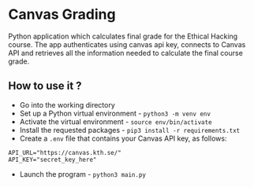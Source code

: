 # Canvas Grading 
Python application which calculates final grade for the Ethical Hacking course. The app authenticates using canvas api key, connects to Canvas API and retrieves all the information needed to calculate the final course grade.

## How to use it ?
+ Go into the working directory
+ Set up a Python virtual environment - `python3 -m venv env`
+ Activate the virtual environment - `source env/bin/activate`
+ Install the requested packages - `pip3 install -r requirements.txt`
+ Create a `.env` file that contains your Canvas API key, as follows:
```
API_URL="https://canvas.kth.se/"
API_KEY="secret_key_here"
```
+ Launch the program - `python3 main.py`
